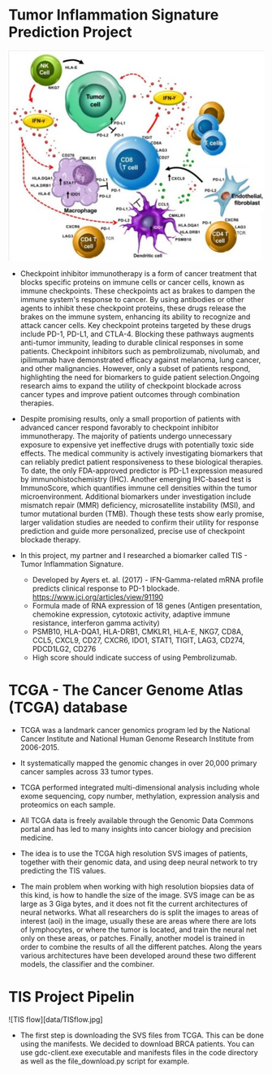 # Tumor Inflammation Signature Prediction Project
![TIS](data/TIS.jpg)
* Checkpoint inhibitor immunotherapy is a form of cancer treatment that blocks specific proteins on immune cells or cancer cells, known as immune checkpoints. These checkpoints act as brakes to dampen the
  immune system's response to cancer. By using antibodies or other agents to inhibit these checkpoint proteins, these drugs release the brakes on the immune system, enhancing its ability to recognize and attack
  cancer cells. Key checkpoint proteins targeted by these drugs include PD-1, PD-L1, and CTLA-4. Blocking these pathways augments anti-tumor immunity, leading to durable clinical responses in some patients.
  Checkpoint inhibitors such as pembrolizumab, nivolumab, and ipilimumab have demonstrated efficacy against melanoma, lung cancer, and other malignancies. However, only a subset of patients respond, highlighting
  the need for biomarkers to guide patient selection.Ongoing research aims to expand the utility of checkpoint blockade across cancer types and improve patient outcomes through combination therapies.

* Despite promising results, only a small proportion of patients with advanced cancer respond favorably to checkpoint inhibitor immunotherapy. The majority of patients undergo unnecessary exposure to expensive
  yet ineffective drugs with potentially toxic side effects. The medical community is actively investigating biomarkers that can reliably predict patient responsiveness to these biological therapies. To date,
  the only FDA-approved predictor is PD-L1 expression measured by immunohistochemistry (IHC). Another emerging IHC-based test is ImmunoScore, which quantifies immune cell densities within the tumor
  microenvironment. Additional biomarkers under investigation include mismatch repair (MMR) deficiency, microsatellite instability (MSI), and tumor mutational burden (TMB). Though these tests show early promise,
  larger validation studies are needed to confirm their utility for response prediction and guide more personalized, precise use of checkpoint blockade therapy.

* In this project, my partner and I researched a biomarker called TIS - Tumor Inflammation Signature.
  + Developed by Ayers et. al. (2017) - IFN-Gamma-related mRNA profile predicts clinical response to PD-1 blockade. https://www.jci.org/articles/view/91190
  + Formula made of RNA expression of 18 genes (Antigen presentation, chemokine expression, cytotoxic activity, adaptive immune resistance, interferon gamma activity)
  + PSMB10, HLA-DQA1, HLA-DRB1, CMKLR1, HLA-E, NKG7, CD8A, CCL5, CXCL9, CD27, CXCR6, IDO1, STAT1, TIGIT, LAG3, CD274, PDCD1LG2, CD276
  + High score should indicate success of using Pembrolizumab.

# TCGA - The Cancer Genome Atlas (TCGA) database

* TCGA was a landmark cancer genomics program led by the National Cancer Institute and National Human Genome Research Institute from 2006-2015. 
* It systematically mapped the genomic changes in over 20,000 primary cancer samples across 33 tumor types.
* TCGA performed integrated multi-dimensional analysis including whole exome sequencing, copy number, methylation, expression analysis and proteomics on each sample.
* All TCGA data is freely available through the Genomic Data Commons portal and has led to many insights into cancer biology and precision medicine. 

* The idea is to use the TCGA high resolution SVS images of patients, together with their genomic data, and using deep neural network to try predicting the TIS values.
* The main problem when working with high resolution biopsies data of this kind, is how to handle the size of the image. SVS image can be as large as 3 Giga bytes, and it does not fit the current architectures of
  neural networks. What all researchers do is split the images to areas of interest (aoi) in the image, usually these are areas where there are lots of lymphocytes, or where the tumor is located, and train the neural net only on these areas, or patches. Finally, another model is trained in order to combine the results of all the different patches. Along the years various architectures have been developed around these
  two different models, the classifier and the combiner.

# TIS Project Pipelin
![TIS flow][data/TISflow.jpg]
* The first step is downloading the SVS files from TCGA. This can be done using the manifests. We decided to download BRCA patients. You can use gdc-client.exe executable and manifests files in the code directory as well as the file_download.py script for example.